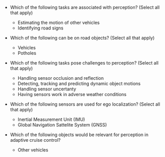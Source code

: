 * Which of the following tasks are associated with perception? (Select all that apply)

    - Estimating the motion of other vehicles 
    - Identifying road signs
    
* Which of the following can be on road objects? (Select all that apply)

    - Vehicles
    - Potholes
    
* Which of the following tasks pose challenges to perception? (Select all that apply)

    - Handling sensor occlusion and reflection
    - Detecting, tracking and predicting dynamic object motions
    - Handling sensor uncertanty
    - Having sensors work in adverse weather conditions
    
* Which of the following sensors are used for ego localization? (Select all that apply)

    - Inertial Measurement Unit (IMU)
    - Global Navigation Sattelite System (GNSS)
    
* Which of the following objects would be relevant for perception in adaptive cruise control?
    
    - Other vehicles 